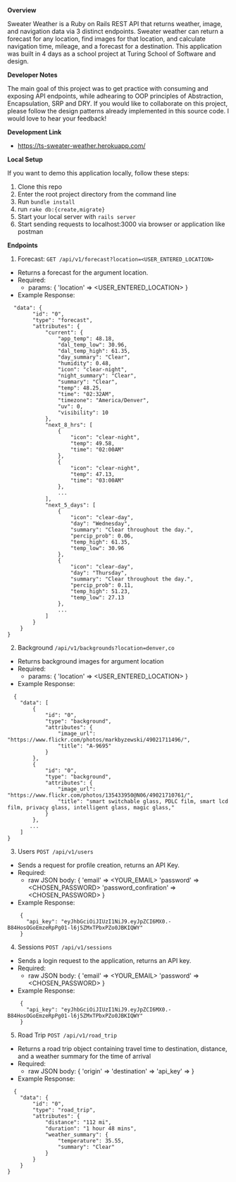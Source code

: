 **Overview**

Sweater Weather is a Ruby on Rails REST API that returns weather, image, and navigation data via 3 distinct endpoints. Sweater weather can return a forecast for any location, find images for that location, and calculate navigation time, mileage, and a forecast for a destination. This application was built in 4 days as a school project at Turing School of Software and design. 

**Developer Notes** 

The main goal of this project was to get practice with consuming and exposing API endpoints, while adhearing to OOP principles of Abstraction, Encapsulation, SRP and DRY. If you would like to collaborate on this project, please follow the design patterns already implemented in this source code. I would love to hear your feedback! 

**Development Link** 
* https://ts-sweater-weather.herokuapp.com/

**Local Setup**

If you want to demo this application locally, follow these steps: 
  1. Clone this repo
  1. Enter the root project directory from the command line 
  1. Run `bundle install` 
  1. run `rake db:{create,migrate}`
  1. Start your local server with `rails server` 
  1. Start sending requests to localhost:3000 via browser or application like postman

**Endpoints** 

1. Forecast: `GET /api/v1/forecast?location=<USER_ENTERED_LOCATION>` 
  * Returns a forecast for the argument location. 
  * Required: 
    * params: {
      'location' => <USER_ENTERED_LOCATION>
    }
  * Example Response: 
``` 
  "data": {
        "id": "0",
        "type": "forecast",
        "attributes": {
            "current": {
                "app_temp": 48.18,
                "dal_temp_low": 30.96,
                "dal_temp_high": 61.35,
                "day_summary": "Clear",
                "humidity": 0.48,
                "icon": "clear-night",
                "night_summary": "Clear",
                "summary": "Clear",
                "temp": 48.25,
                "time": "02:32AM",
                "timezone": "America/Denver",
                "uv": 0,
                "visibility": 10
            },
            "next_8_hrs": [
                {
                    "icon": "clear-night",
                    "temp": 49.58,
                    "time": "02:00AM"
                },
                {
                    "icon": "clear-night",
                    "temp": 47.13,
                    "time": "03:00AM"
                },
                ...
            ],
            "next_5_days": [
                {
                    "icon": "clear-day",
                    "day": "Wednesday",
                    "summary": "Clear throughout the day.",
                    "percip_prob": 0.06,
                    "temp_high": 61.35,
                    "temp_low": 30.96
                },
                {
                    "icon": "clear-day",
                    "day": "Thursday",
                    "summary": "Clear throughout the day.",
                    "percip_prob": 0.11,
                    "temp_high": 51.23,
                    "temp_low": 27.13
                },
                ...
            ]
        }
    }
}
```

2. Background `/api/v1/backgrounds?location=denver,co` 
  * Returns background images for argument location 
  * Required: 
    * params: {
      'location' => <USER_ENTERED_LOCATION>
    }
  * Example Response: 
```
  {
    "data": [
        {
            "id": "0",
            "type": "background",
            "attributes": {
                "image_url": "https://www.flickr.com/photos/markbyzewski/49021711496/",
                "title": "A-9695"
            }
        },
        {
            "id": "0",
            "type": "background",
            "attributes": {
                "image_url": "https://www.flickr.com/photos/135433950@N06/49021710761/",
                "title": "smart switchable glass, PDLC film, smart lcd film, privacy glass, intelligent glass, magic glass,"
            }
        },
       ...
    ]
}
``` 

3. Users `POST /api/v1/users` 
  * Sends a request for profile creation, returns an API Key.
  * Required: 
    * raw JSON body: {
        'email' => <YOUR_EMAIL> 
        'password' => <CHOSEN_PASSWORD> 
        'password_confiration' => <CHOSEN_PASSWORD> 
      }
  * Example Response: 
```
    {
      "api_key": "eyJhbGciOiJIUzI1NiJ9.eyJpZCI6MX0.-B84HosOGoEmzeRpPg01-l6j5ZMxTPbxPZo0JBKIQWY"
    }
```

4. Sessions `POST /api/v1/sessions` 
  * Sends a login request to the application, returns an API key.
  * Required: 
    * raw JSON body: {
        'email' => <YOUR_EMAIL> 
        'password' => <CHOSEN_PASSWORD> 
      }
  * Example Response: 
```
    {
      "api_key": "eyJhbGciOiJIUzI1NiJ9.eyJpZCI6MX0.-B84HosOGoEmzeRpPg01-l6j5ZMxTPbxPZo0JBKIQWY"
    }
```

5. Road Trip `POST /api/v1/road_trip`
  * Returns a road trip object containing travel time to destination, distance, and a weather summary for the time of arrival 
  * Required: 
    * raw JSON body: {
        'origin' => <ORIGIN LOCATION> 
        'destination' => <DESTINATION LOCATION> 
        'api_key' => <YOUR USER API KEY> 
      } 
  * Example Response: 
```
  {
    "data": {
        "id": "0",
        "type": "road_trip",
        "attributes": {
            "distance": "112 mi",
            "duration": "1 hour 48 mins",
            "weather_summary": {
                "temperature": 35.55,
                "summary": "Clear"
            }
        }
    }
}
```
  
